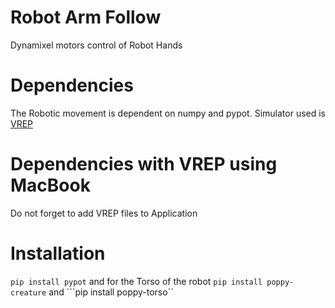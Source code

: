 # Robot Arm Follow
Dynamixel motors control of Robot Hands

# Dependencies
The Robotic movement is dependent on numpy and pypot. Simulator used is [VREP](http://www.coppeliarobotics.com/downloads.html)

# Dependencies with VREP using MacBook
Do not forget to add VREP files to Application

# Installation
```pip install pypot``` and for the Torso of the robot ```pip install poppy-creature``` and ```pip install poppy-torso``

